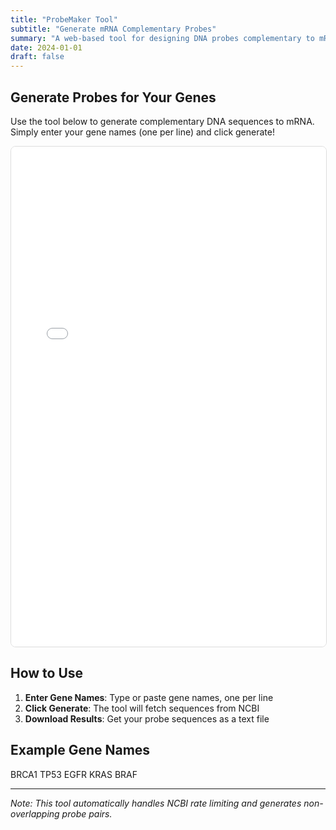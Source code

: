 ```yaml
---
title: "ProbeMaker Tool"
subtitle: "Generate mRNA Complementary Probes"
summary: "A web-based tool for designing DNA probes complementary to mRNA sequences"
date: 2024-01-01
draft: false
---
```


## Generate Probes for Your Genes

Use the tool below to generate complementary DNA sequences to mRNA. Simply enter your gene names (one per line) and click generate!

<iframe 
    src="/files/probe_maker_standalone.html" 
    width="100%" 
    height="800px" 
    frameborder="0"
    allowfullscreen
    style="border: 1px solid #ddd; border-radius: 8px; min-height: 800px;"
    onload="console.log('ProbeMaker iframe loaded successfully')"
    onerror="console.log('ProbeMaker iframe failed to load')">
</iframe>

## How to Use

1. **Enter Gene Names**: Type or paste gene names, one per line
2. **Click Generate**: The tool will fetch sequences from NCBI
3. **Download Results**: Get your probe sequences as a text file

## Example Gene Names

BRCA1
TP53
EGFR
KRAS
BRAF

---

*Note: This tool automatically handles NCBI rate limiting and generates non-overlapping probe pairs.*
